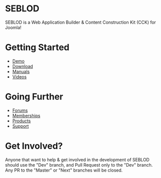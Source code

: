 SEBLOD
======

SEBLOD is a Web Application Builder &amp; Content Construction Kit (CCK) for Joomla!

Getting Started
======
- <a href="http://demo.seblod.com" target="_blank">Demo</a>
- <a href="http://www.seblod.com" target="_blank">Download</a>
- <a href="http://www.seblod.com/resources/manuals" target="_blank">Manuals</a>
- <a href="http://www.seblod.com/resources/videos" target="_blank">Videos</a>

Going Further
======
- <a href="http://www.seblod.com/community/forums" target="_blank">Forums</a>
- <a href="http://www.seblod.com/products/vip" target="_blank">Memberships</a>
- <a href="http://www.seblod.com/products" target="_blank">Products</a>
- <a href="http://www.seblod.com/enterprise/support" target="_blank">Support</a>

Get Involved?
======
Anyone that want to help & get involved in the development of SEBLOD should use the "Dev" branch, and Pull Request only to the "Dev" branch. Any PR to the "Master" or "Next" branches will be closed.
